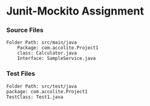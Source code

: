 # Junit-Mockito Assignment

###  Source Files

    Folder Path: src/main/java
        Package: com.accolite.Project1
        class: Calculator.java
        Interface: SampleService.java

### Test Files 

    Folder Path: src/test/java
    package: com.accolite.Project1
    TestClass: Test1.java  
          
